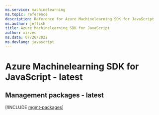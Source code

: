```yaml
---
ms.service: machinelearning
ms.topic: reference
description: Reference for Azure Machinelearning SDK for JavaScript
ms.author: jeffish
title: Azure Machinelearning SDK for JavaScript
author: xirzec
ms.data: 07/26/2022
ms.devlang: javascript
---
```

# Azure Machinelearning SDK for JavaScript - latest

## Management packages - latest
[!INCLUDE [mgmt-packages](machinelearning-mgmt-index.md)]